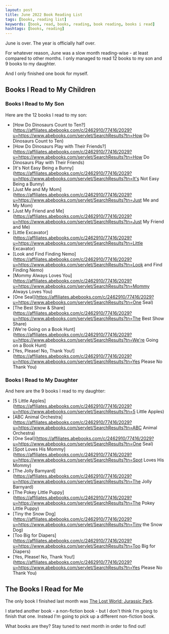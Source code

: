 ```yaml
---
layout: post
title: June 2022 Book Reading List
tags: [books, reading list]
keywords: [book, read, books, reading, book reading, books i read]
hashtags: [books, reading]
---
```


June is over. The year is officially half over.

For whatever reason, June was a slow month reading-wise - at least compared to other months. I only managed to read 12 books to my son and 9 books to my daughter.

And I only finished one book for myself.

## Books I Read to My Children

### Books I Read to My Son

Here are the 12 books I read to my son:

* [How Do Dinosaurs Count to Ten?](https://affiliates.abebooks.com/c/2462910/77416/2029?u=https://www.abebooks.com/servlet/SearchResults?tn=How Do Dinosaurs Count to Ten)
* [How Do Dinosaurs Play with Their Friends?](https://affiliates.abebooks.com/c/2462910/77416/2029?u=https://www.abebooks.com/servlet/SearchResults?tn=How Do Dinosaurs Play with Their Friends)
* [It's Not Easy Being a Bunny](https://affiliates.abebooks.com/c/2462910/77416/2029?u=https://www.abebooks.com/servlet/SearchResults?tn=It's Not Easy Being a Bunny)
* [Just Me and My Mom](https://affiliates.abebooks.com/c/2462910/77416/2029?u=https://www.abebooks.com/servlet/SearchResults?tn=Just Me and My Mom)
* [Just My Friend and Me](https://affiliates.abebooks.com/c/2462910/77416/2029?u=https://www.abebooks.com/servlet/SearchResults?tn=Just My Friend and Me)
* [Little Excavator](https://affiliates.abebooks.com/c/2462910/77416/2029?u=https://www.abebooks.com/servlet/SearchResults?tn=Little Excavator)
* [Look and Find Finding Nemo](https://affiliates.abebooks.com/c/2462910/77416/2029?u=https://www.abebooks.com/servlet/SearchResults?tn=Look and Find Finding Nemo)
* [Mommy Always Loves You](https://affiliates.abebooks.com/c/2462910/77416/2029?u=https://www.abebooks.com/servlet/SearchResults?tn=Mommy Always Loves You)
* [One Seal](https://affiliates.abebooks.com/c/2462910/77416/2029?u=https://www.abebooks.com/servlet/SearchResults?tn=One Seal)
* [The Best Show & Share](https://affiliates.abebooks.com/c/2462910/77416/2029?u=https://www.abebooks.com/servlet/SearchResults?tn=The Best Show Share)
* [We're Going on a Book Hunt](https://affiliates.abebooks.com/c/2462910/77416/2029?u=https://www.abebooks.com/servlet/SearchResults?tn=We're Going on a Book Hunt)
* [Yes, Please! No, Thank You!](https://affiliates.abebooks.com/c/2462910/77416/2029?u=https://www.abebooks.com/servlet/SearchResults?tn=Yes Please No Thank You)

### Books I Read to My Daughter

And here are the 9 books I read to my daughter:

* [5 Little Apples](https://affiliates.abebooks.com/c/2462910/77416/2029?u=https://www.abebooks.com/servlet/SearchResults?tn=5 Little Apples)
* [ABC Animal Orchestra](https://affiliates.abebooks.com/c/2462910/77416/2029?u=https://www.abebooks.com/servlet/SearchResults?tn=ABC Animal Orchestra)
* [One Seal](https://affiliates.abebooks.com/c/2462910/77416/2029?u=https://www.abebooks.com/servlet/SearchResults?tn=One Seal)
* [Spot Loves His Mommy](https://affiliates.abebooks.com/c/2462910/77416/2029?u=https://www.abebooks.com/servlet/SearchResults?tn=Spot Loves His Mommy)
* [The Jolly Barnyard](https://affiliates.abebooks.com/c/2462910/77416/2029?u=https://www.abebooks.com/servlet/SearchResults?tn=The Jolly Barnyard)
* [The Pokey Little Puppy](https://affiliates.abebooks.com/c/2462910/77416/2029?u=https://www.abebooks.com/servlet/SearchResults?tn=The Pokey Little Puppy)
* [Tiny the Snow Dog](https://affiliates.abebooks.com/c/2462910/77416/2029?u=https://www.abebooks.com/servlet/SearchResults?tn=Tiny the Snow Dog)
* [Too Big for Diapers](https://affiliates.abebooks.com/c/2462910/77416/2029?u=https://www.abebooks.com/servlet/SearchResults?tn=Too Big for Diapers)
* [Yes, Please! No, Thank You!](https://affiliates.abebooks.com/c/2462910/77416/2029?u=https://www.abebooks.com/servlet/SearchResults?tn=Yes Please No Thank You)

## The Books I Read for Me

The only book I finished last month was [The Lost World: Jurassic Park](https://www.amazon.com/Lost-World-Novel-Jurassic-Park-ebook/dp/B000FC1J76/?tag=hendrixjoseph-20).

I started another book - a non-fiction book - but I don't think I'm going to finish that one. Instead I'm going to pick up a different non-fiction book.

What books are they? Stay tuned to next month in order to find out!
